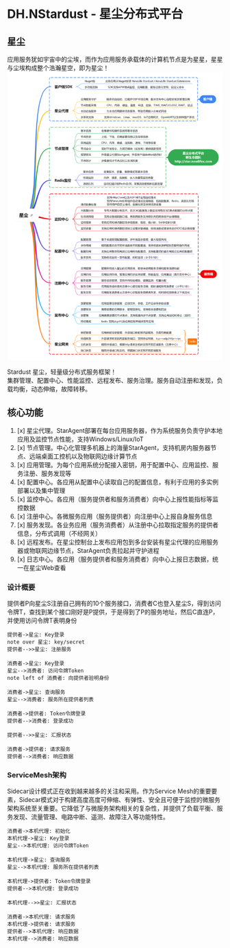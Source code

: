 ﻿# DH.NStardust - 星尘分布式平台

## 星尘
应用服务犹如宇宙中的尘埃，而作为应用服务承载体的计算机节点是为星星，星星与尘埃构成整个浩瀚星空，即为星尘！  
![XCode](Doc/星尘分布式.png)  

Stardust  星尘，轻量级分布式服务框架！  
集群管理、配置中心、性能监控、远程发布、服务治理。服务自动注册和发现，负载均衡，动态伸缩，故障转移。  

## 核心功能
1. [x] 星尘代理。StarAgent部署在每台应用服务器，作为系统服务负责守护本地应用及监控节点性能，支持Windows/Linux/IoT  
2. [x] 节点管理。中心化管理多机器上的海量StarAgent，支持机房内服务器节点、远端桌面工控机以及物联网边缘计算节点  
3. [x] 应用管理。为每个应用系统分配接入密钥，用于配置中心、应用监控、服务注册、服务发现等  
4. [x] 配置中心。各应用从配置中心读取自己的配置信息，有利于应用的多实例部署以及集中管理  
5. [x] 监控中心。各应用（服务提供者和服务消费者）向中心上报性能指标等监控数据  
6. [x] 注册中心。各微服务应用（服务提供者）向注册中心上报自身服务信息  
7. [x] 服务发现。各业务应用（服务消费者）从注册中心拉取指定服务的提供者信息，分布式调用（不经网关）  
8. [x] 远程发布。在星尘控制台上发布应用包到多台安装有星尘代理的应用服务器或物联网边缘节点，StarAgent负责拉起并守护进程  
9. [x] 日志中心。各应用（服务提供者和服务消费者）向中心上报日志数据，统一在星尘Web查看  

### 设计概要  
提供者P向星尘S注册自己拥有的10个服务接口，消费者C也登入星尘S，得到访问令牌T，查找到某个接口刚好是P提供，于是得到了P的服务地址，然后C直连P，并使用访问令牌T表明身份  

```sequence{theme="simple"}
提供者->星尘: Key登录
note over 星尘: key/secret
提供者-->>星尘: 注册服务

消费者->星尘: Key登录
星尘-->消费者: 访问令牌Token
note left of 消费者: 向提供者验明身份

消费者->星尘: 查询服务
星尘-->消费者: 服务所在提供者列表

消费者->提供者: Token令牌登录
提供者-->消费者: 登录成功

提供者-->>星尘: 汇报状态

消费者->提供者: 请求服务
提供者-->消费者: 响应数据
```

### ServiceMesh架构
Sidecar设计模式正在收到越来越多的关注和采用。作为Service Mesh的重要要素，Sidecar模式对于构建高度高度可伸缩、有弹性、安全且可便于监控的微服务架构系统至关重要。它降低了与微服务架构相关的复杂性，并提供了负载平衡、服务发现、流量管理、电路中断、遥测、故障注入等功能特性。

```sequence{theme="simple"}
消费者->本机代理: 初始化
本机代理->星尘: Key登录
星尘-->本机代理: 访问令牌Token

本机代理->星尘: 查询服务
星尘-->本机代理: 服务所在提供者列表

本机代理->提供者: Token令牌登录
提供者-->本机代理: 登录成功

本机代理-->>星尘: 汇报状态

消费者->本机代理: 请求服务
本机代理->提供者: 请求服务
提供者-->本机代理: 响应数据
本机代理-->消费者: 响应数据
```